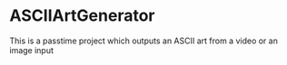 # ASCIIArtGenerator
This is a passtime project which outputs an ASCII art from a video or an image input
